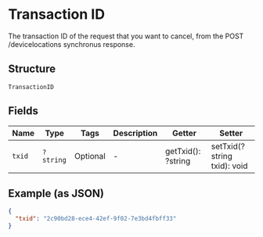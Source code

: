 
# Transaction ID

The transaction ID of the request that you want to cancel, from the POST /devicelocations synchronus response.

## Structure

`TransactionID`

## Fields

| Name | Type | Tags | Description | Getter | Setter |
|  --- | --- | --- | --- | --- | --- |
| `txid` | `?string` | Optional | - | getTxid(): ?string | setTxid(?string txid): void |

## Example (as JSON)

```json
{
  "txid": "2c90bd28-ece4-42ef-9f02-7e3bd4fbff33"
}
```

